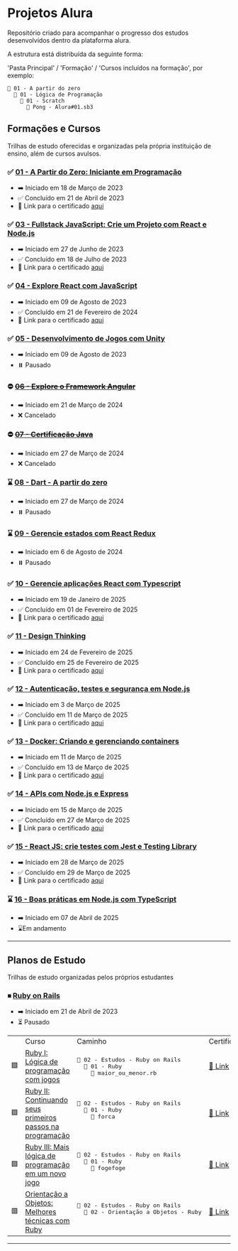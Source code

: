 # Projetos Alura

Repositório criado para acompanhar o progresso dos estudos desenvolvidos dentro da plataforma alura.

A estrutura está distribuída da seguinte forma:

'Pasta Principal' / 'Formação' / 'Cursos incluídos na formação', por exemplo:

```pre
📂 01 - A partir do zero
  📂 01 - Lógica de Programação
    📂 01 - Scratch
      📜 Pong - Alura#01.sb3
```

## Formações e Cursos

Trilhas de estudo oferecidas e organizadas pela própria instituição de ensino, além de cursos avulsos.

### ✅ [01 - A Partir do Zero: Iniciante em Programação](https://cursos.alura.com.br/formacao-programacao)

- ➡️ Iniciado em 18 de Março de 2023
- ✅ Concluído em 21 de Abril de 2023
- 📜 Link para o certificado [aqui](https://cursos.alura.com.br/degree/certificate/8b3d7b26-719e-4f0b-884d-3e5efbd03a06)

### ✅ [03 - Fullstack JavaScript: Crie um Projeto com React e Node.js](https://cursos.alura.com.br/formacao-full-stack-react-node-js)

- ➡️ Iniciado em 27 de Junho de 2023
- ✅ Concluído em 18 de Julho de 2023
- 📜 Link para o certificado [aqui](https://cursos.alura.com.br/degree/certificate/b32ca9b7-f6a7-4a6a-89b7-5272513b5e07?lang=pt_BR)

### ✅ [04 - Explore React com JavaScript](https://cursos.alura.com.br/formacao-react-javascript)

- ➡️ Iniciado em 09 de Agosto de 2023
- ✅ Concluído em 21 de Fevereiro de 2024
- 📜 Link para o certificado [aqui](https://cursos.alura.com.br/degree/certificate/6012f31f-43b5-446e-9406-9230d35d104d?lang=pt_BR)

### ✅ [05 - Desenvolvimento de Jogos com Unity](https://cursos.alura.com.br/formacao-react-javascript)

- ➡️ Iniciado em 09 de Agosto de 2023
- ⏸️ Pausado

### ⛔ ~~[06 - Explore o Framework Angular](https://cursos.alura.com.br/formacao-angular-14)~~

- ➡️ Iniciado em 21 de Março de 2024
- ❌ Cancelado

### ⛔ ~~[07 - Certificação Java](https://cursos.alura.com.br/formacao-certificacao-java)~~

- ➡️ Iniciado em 27 de Março de 2024
- ❌ Cancelado

### ⌛ [08 - Dart - A partir do zero](https://cursos.alura.com.br/formacao-dart)

- ➡️ Iniciado em 27 de Março de 2024
- ⏸️ Pausado

### ⌛ [09 - Gerencie estados com React Redux](https://cursos.alura.com.br/formacao-react-gestao-estados)

- ➡️ Iniciado em 6 de Agosto de 2024
- ⏸️ Pausado

### ✅ [10 - Gerencie aplicações React com Typescript](https://cursos.alura.com.br/formacao-react-ts)

- ➡️ Iniciado em 19 de Janeiro de 2025
- ✅ Concluído em 01 de Fevereiro de 2025
- 📜 Link para o certificado [aqui ](https://cursos.alura.com.br/degree/certificate/9a688012-5856-4dde-b8c5-4fe752fda940?lang=pt_BR)

### ✅ [11 - Design Thinking](https://cursos.alura.com.br/formacao-design-thinking)

- ➡️ Iniciado em 24 de Fevereiro de 2025
- ✅ Concluído em 25 de Fevereiro de 2025
- 📜 Link para o certificado [aqui](https://cursos.alura.com.br/certificate/30e7a22a-856b-443f-a91b-f02e6fe46077?lang=pt_BR)

### ✅ [12 - Autenticação, testes e segurança em Node.js](https://cursos.alura.com.br/formacao-avancando-nodejs)

- ➡️ Iniciado em 3 de Março de 2025
- ✅ Concluído em 11 de Março de 2025
- 📜 Link para o certificado [aqui](https://cursos.alura.com.br/degree/certificate/dc23da04-c9a8-4a4d-a4a2-d02165617a1e?lang=pt_BR)

### ✅ [13 - Docker: Criando e gerenciando containers](https://cursos.alura.com.br/course/docker-criando-gerenciando-containers)

- ➡️ Iniciado em 11 de Março de 2025
- ✅ Concluído em 13 de Março de 2025
- 📜 Link para o certificado [aqui](https://cursos.alura.com.br/certificate/b859a9b5-8aac-4652-be9a-4afa18d355cb?lang=pt_BR)

### ✅ [14 - APIs com Node.js e Express](https://cursos.alura.com.br/formacao-node-js-express)

- ➡️ Iniciado em 15 de Março de 2025
- ✅ Concluído em 27 de Março de 2025
- 📜 Link para o certificado [aqui](https://cursos.alura.com.br/degree/certificate/70510b68-8cb0-426f-b9de-1d2dde92d857?lang=pt_BR)

### ✅ [15 - React JS: crie testes com Jest e Testing Library](https://cursos.alura.com.br/course/react-js-testes-automatizados-front-end)

- ➡️ Iniciado em 28 de Março de 2025
- ✅ Concluído em 29 de Março de 2025
- 📜 Link para o certificado [aqui](https://cursos.alura.com.br/certificate/850504c3-c380-483e-8941-24868d19533f?lang=pt_BR)


### ⌛ [16 - Boas práticas em Node.js com TypeScript](https://cursos.alura.com.br/formacao-boas-praticas-node-js-typescript)

- ➡️ Iniciado em 07 de Abril de 2025
- ⌛Em andamento

---

## Planos de Estudo

Trilhas de estudo organizadas pelos próprios estudantes

### ⏹ [Ruby on Rails](https://cursos.alura.com.br/meu-plano-de-estudos-lucas-deoliveira-1596648548138-p60309)

- ➡️ Iniciado em 21 de Abril de 2023
- ⏳ Pausado

<table>
  <th>
    <td>Curso</td>
    <td>Caminho</td>
    <td>Certificado</td>
  </th>
  <tr>
    <td>🟪</td>
    <td>
      <a href='https://cursos.alura.com.br/course/introducao-a-programacao-com-ruby-e-jogos-1'>
        Ruby I: Lógica de programação com jogos
      </a>
    </td>
    <td>
      <pre>
📂 02 - Estudos - Ruby on Rails
  📂 01 - Ruby
    📜 maior_ou_menor.rb</pre>
    </td>
    <td>
      <a href='https://cursos.alura.com.br/certificate/1ddedcc7-dc83-4d6c-98c0-95772c5b2423'>
        📜 Link
      </a>
    </td>
  </tr>
  <tr>
    <td>🟪</td>
    <td>
      <a href='https://cursos.alura.com.br/course/introducao-a-programacao-com-ruby-e-jogos-2'>
        Ruby II: Continuando seus primeiros passos na programação
      </a>
    </td>
    <td>
      <pre>
📂 02 - Estudos - Ruby on Rails
  📂 01 - Ruby
    📜 forca
      </pre>
    </td>
    <td>
      <a href='https://cursos.alura.com.br/certificate/d713c5c9-3fae-49f1-916e-6a888a4c341f'>
        📜 Link
      </a>
    </td>
  </tr>
  <tr>
    <td>🟪</td>
    <td>
      <a href='https://cursos.alura.com.br/course/introducao-a-programacao-com-ruby-e-jogos-3'>
        Ruby III: Mais lógica de programação em um novo jogo
      </a>
    </td>
    <td>
      <pre>
📂 02 - Estudos - Ruby on Rails
  📂 01 - Ruby
    📜 fogefoge
      </pre>
    </td>
    <td>
      <a href='https://cursos.alura.com.br/certificate/63ffc3f6-b94f-4dfc-971e-be2aaf99a684'>
        📜 Link
      </a>
    </td>
  </tr>
  <tr>
    <td>🟥</td>
    <td>
      <a href='https://cursos.alura.com.br/course/orientacao-objetos-ruby'>
        Orientação a Objetos: Melhores técnicas com Ruby
      </a>
    </td>
    <td>
      <pre>
📂 02 - Estudos - Ruby on Rails
  📂 02 - Orientação a Objetos - Ruby
    </pre>
    </td>
    <td>
      <a href='https://cursos.alura.com.br/certificate/a67c1010-c278-47c2-9c03-991d6ecde205'>
        📜 Link
      </a>
    </td>
  </tr>
</table>

---
